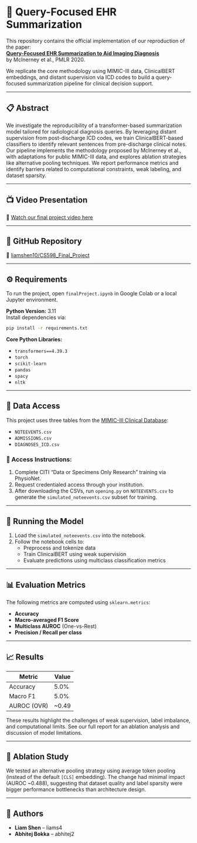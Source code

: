 
# 🧠 Query-Focused EHR Summarization

This repository contains the official implementation of our reproduction of the paper:  
**[Query-Focused EHR Summarization to Aid Imaging Diagnosis](https://arxiv.org/abs/2004.04645)**  
by McInerney et al., PMLR 2020.

We replicate the core methodology using MIMIC-III data, ClinicalBERT embeddings, and distant supervision via ICD codes to build a query-focused summarization pipeline for clinical decision support.

---

## 📋 Abstract

We investigate the reproducibility of a transformer-based summarization model tailored for radiological diagnosis queries. By leveraging distant supervision from post-discharge ICD codes, we train ClinicalBERT-based classifiers to identify relevant sentences from pre-discharge clinical notes. Our pipeline implements the methodology proposed by McInerney et al., with adaptations for public MIMIC-III data, and explores ablation strategies like alternative pooling techniques. We report performance metrics and identify barriers related to computational constraints, weak labeling, and dataset sparsity.

---

## 📺 Video Presentation

🎥 [Watch our final project video here](https://youtu.be/ruyZwse6_4Y)

---

## 🔗 GitHub Repository

🔗 [liamshen10/CS598_Final_Project](https://github.com/liamshen10/CS598_Final_Project.git)

---

## ⚙️ Requirements

To run the project, open `finalProject.ipynb` in Google Colab or a local Jupyter environment.

**Python Version:** 3.11  
Install dependencies via:

```bash
pip install -r requirements.txt
```

**Core Python Libraries:**
- `transformers==4.39.3`
- `torch`
- `scikit-learn`
- `pandas`
- `spacy`
- `nltk`

---

## 📂 Data Access

This project uses three tables from the [MIMIC-III Clinical Database](https://physionet.org/content/mimiciii/1.4/):

- `NOTEEVENTS.csv`
- `ADMISSIONS.csv`
- `DIAGNOSES_ICD.csv`

### 🔐 Access Instructions:
1. Complete CITI “Data or Specimens Only Research” training via PhysioNet.
2. Request credentialed access through your institution.
3. After downloading the CSVs, run `opening.py` on `NOTEEVENTS.csv` to generate the `simulated_noteevents.csv` subset for training.

---

## 🚀 Running the Model

1. Load the `simulated_noteevents.csv` into the notebook.
2. Follow the notebook cells to:
   - Preprocess and tokenize data
   - Train ClinicalBERT using weak supervision
   - Evaluate predictions using multiclass classification metrics

---

## 📊 Evaluation Metrics

The following metrics are computed using `sklearn.metrics`:

- **Accuracy**
- **Macro-averaged F1 Score**
- **Multiclass AUROC** (One-vs-Rest)
- **Precision / Recall per class**

---

## 📈 Results

| Metric       | Value |
|--------------|-------|
| Accuracy     | 5.0%  |
| Macro F1     | 5.0%  |
| AUROC (OVR)  | ~0.49 |

These results highlight the challenges of weak supervision, label imbalance, and computational limits. See our full report for an ablation analysis and discussion of model limitations.

---

## 🧪 Ablation Study

We tested an alternative pooling strategy using average token pooling (instead of the default `[CLS]` embedding). The change had minimal impact (AUROC ~0.488), suggesting that dataset quality and label sparsity were bigger performance bottlenecks than architecture design.

---

## 👥 Authors

- **Liam Shen** – liams4
- **Abhitej Bokka** – abhitej2

